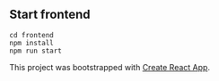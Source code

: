 ## Start frontend
```
cd frontend
npm install
npm run start
```


This project was bootstrapped with [Create React App](https://github.com/facebook/create-react-app).
